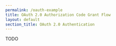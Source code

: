 ```yaml
---
permalink: /oauth-example
title: OAuth 2.0 Authorization Code Grant Flow
layout: default
section_title: OAuth 2.0 Authentication
---
```


TODO